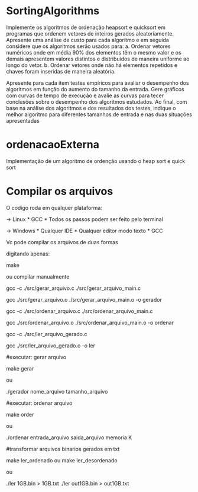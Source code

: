 # SortingAlgorithms

Implemente os algoritmos de ordenação heapsort e quicksort em programas que ordenem vetores de inteiros gerados aleatoriamente. Apresente uma análise de custo para cada algoritmo e em seguida considere que os algoritmos serão usados para:
a. Ordenar vetores numéricos onde em média 90% dos elementos têm o mesmo valor e os demais apresentem valores distintos e distribuídos de maneira uniforme ao longo do vetor.
b. Ordenar vetores onde não há elementos repetidos e chaves foram inseridas de maneira aleatória.

Apresente para cada item testes empíricos para avaliar o desempenho dos algoritmos em função do aumento do tamanho da entrada. Gere gráficos com curvas de tempo de execução e avalie as curvas para tecer conclusões sobre o desempenho dos algoritmos estudados. Ao final, com base na análise dos algoritmos e dos resultados dos testes, indique o melhor algoritmo para diferentes tamanhos de entrada e nas duas situações apresentadas


# ordenacaoExterna
Implementação de um algoritmo de ordenção usando o heap sort e quick sort


# Compilar os arquivos
O codigo roda em qualquer plataforma:

-> Linux
	* GCC
	* Todos os passos podem ser feito pelo terminal

-> Windows
	* Qualquer IDE
	* Qualquer editor modo texto
	* GCC

Vc pode compilar os arquivos de duas formas

digitando apenas:

make

ou compilar manualmente

gcc -c ./src/gerar_arquivo.c ./src/gerar_arquivo_main.c

gcc ./src/gerar_arquivo.o ./src/gerar_arquivo_main.o -o gerador

gcc -c ./src/ordenar_arquivo.c ./src/ordenar_arquivo_main.c

gcc ./src/ordenar_arquivo.o ./src/ordenar_arquivo_main.o -o ordenar

gcc -c ./src/ler_arquivo_gerado.c

gcc ./src/ler_arquivo_gerado.o -o ler

#executar: gerar arquivo

make gerar

ou

./gerador nome_arquivo tamanho_arquivo

#executar: ordenar arquivo

make order

ou

./ordenar entrada_arquivo saida_arquivo memoria K

#transformar arquivos binarios gerados em txt

make ler_ordenado ou make ler_desordenado

ou

./ler 1GB.bin > 1GB.txt
./ler out1GB.bin > out1GB.txt

